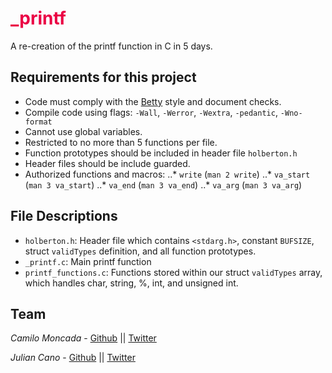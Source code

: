 <h1 style="color:#EB0045"> _printf </h1>

A re-creation of the printf function in C in 5 days.

## Requirements for this project

- Code must comply with the [Betty](https://github.com/holbertonschool/Betty) style and document checks.
- Compile code using flags: `-Wall`, `-Werror`, `-Wextra`, `-pedantic`, `-Wno-format`
- Cannot use global variables.
- Restricted to no more than 5 functions per file.
- Function prototypes should be included in header file `holberton.h`
- Header files should be include guarded.
- Authorized functions and macros:
..* `write` (`man 2 write`)
..* `va_start` (`man 3 va_start`)
..* `va_end` (`man 3 va_end`)
..* `va_arg` (`man 3 va_arg`)

## File Descriptions

- `holberton.h`: Header file which contains `<stdarg.h>`, constant `BUFSIZE`, struct `validTypes` definition, and all function prototypes.
- `_printf.c`: Main printf function
- `printf_functions.c`: Functions stored within our struct `validTypes` array, which handles char, string, %, int, and unsigned int.

## Team

*Camilo Moncada* - [Github](https://github.com/moncada92) || [Twitter](https://twitter.com/camilo_mon1992)

*Julian Cano* - [Github](https://github.com/juliancanodev) || [Twitter](https://twitter.com/juliancanodev)


